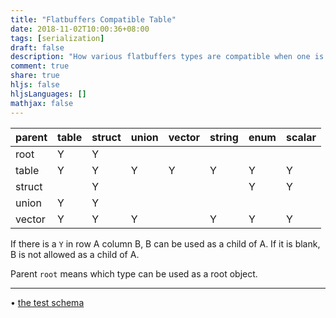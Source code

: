 ```yaml
---
title: "Flatbuffers Compatible Table"
date: 2018-11-02T10:00:36+08:00
tags: [serialization]
draft: false
description: "How various flatbuffers types are compatible when one is used as child in another"
comment: true
share: true
hljs: false
hljsLanguages: []
mathjax: false
---
```


| parent | table | struct | union | vector | string | enum | scalar |
| ------ | ----- | ------ | ----- | ------ | ------ | ---- | ------ |
| root   | Y     | Y      |       |        |        |      |        |
| table  | Y     | Y      | Y     | Y      | Y      | Y    | Y      |
| struct |       | Y      |       |        |        | Y    | Y      |
| union  | Y     | Y      |       |        |        |      |        |
| vector | Y     | Y      | Y     |        | Y      | Y    | Y      |

If there is a `Y` in row A column B, B can be used as a child of A. If it is
blank, B is not allowed as a child of A.

Parent `root` means which type can be used as a root object.

---

• [the test
schema](https://github.com/doitian/flatbuffers_compatible_table/blob/master/compatible_test.fbs)
